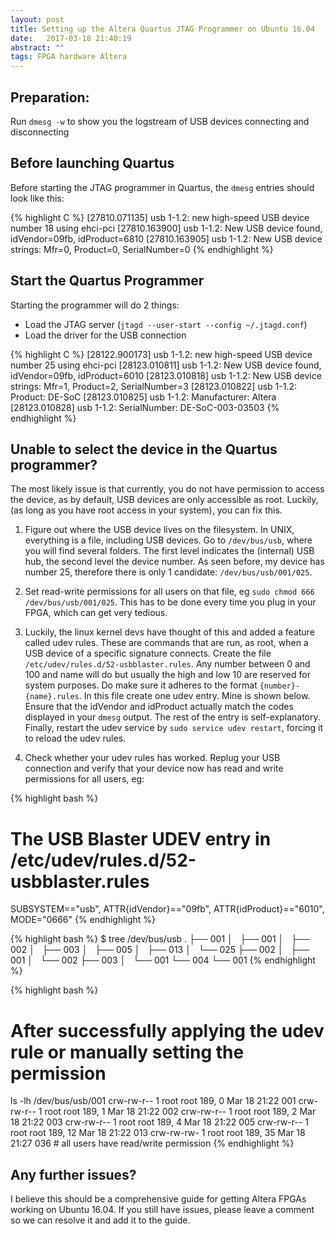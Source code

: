 ```yaml
---
layout: post
title: Setting up the Altera Quartus JTAG Programmer on Ubuntu 16.04
date:   2017-03-18 21:40:19
abstract: ""
tags: FPGA hardware Altera
---
```


## Preparation:
Run `dmesg -w` to show you the logstream of USB devices connecting and disconnecting

## Before launching Quartus
Before starting the JTAG programmer in Quartus, the `dmesg` entries should look like this:

{% highlight C %}
[27810.071135] usb 1-1.2: new high-speed USB device number 18 using ehci-pci
[27810.163900] usb 1-1.2: New USB device found, idVendor=09fb, idProduct=6810
[27810.163905] usb 1-1.2: New USB device strings: Mfr=0, Product=0, SerialNumber=0
{% endhighlight %}

## Start the Quartus Programmer
Starting the programmer will do 2 things:
- Load the JTAG server (`jtagd --user-start --config ~/.jtagd.conf`) 
- Load the driver for the USB connection

{% highlight C %}
[28122.900173] usb 1-1.2: new high-speed USB device number 25 using ehci-pci
[28123.010811] usb 1-1.2: New USB device found, idVendor=09fb, idProduct=6010
[28123.010818] usb 1-1.2: New USB device strings: Mfr=1, Product=2, SerialNumber=3
[28123.010822] usb 1-1.2: Product: DE-SoC
[28123.010825] usb 1-1.2: Manufacturer: Altera
[28123.010828] usb 1-1.2: SerialNumber: DE-SoC-003-03503
{% endhighlight %}


## Unable to select the device in the Quartus programmer?
The most likely issue is that currently, you do not have permission to access the device, as by default, USB devices are only accessible as root. Luckily, (as long as you have root access in your system), you can fix this.

1. Figure out where the USB device lives on the filesystem. In UNIX, everything is a file, including USB devices. Go to `/dev/bus/usb`, where you will find several folders. The first level indicates the (internal) USB hub, the second level the device number. As seen before, my device has number 25, therefore there is only 1 candidate: `/dev/bus/usb/001/025`.

2. Set read-write permissions for all users on that file, eg `sudo chmod 666 /dev/bus/usb/001/025`. This has to be done every time you plug in your FPGA, which can get very tedious. 

3. Luckily, the linux kernel devs have thought of this and added a feature called udev rules. These are commands that are run, as root, when a USB device of a specific signature connects. Create the file `/etc/udev/rules.d/52-usbblaster.rules`. Any number between 0 and 100 and name will do but usually the high and low 10 are reserved for system purposes. Do make sure it adheres to the format `{number}-{name}.rules`. In this file create one udev entry. Mine is shown below. Ensure that the idVendor and idProduct actually match the codes displayed in your `dmesg` output. The rest of the entry is self-explanatory. Finally, restart the udev service by `sudo service udev restart`, forcing it to reload the udev rules.

4. Check whether your udev rules has worked. Replug your USB connection and verify that your device now has read and write permissions for all users, eg:

{% highlight bash %}
# The USB Blaster UDEV entry in /etc/udev/rules.d/52-usbblaster.rules
SUBSYSTEM=="usb", ATTR{idVendor}=="09fb", ATTR{idProduct}=="6010", MODE="0666"
{% endhighlight %}

{% highlight bash %}
$ tree /dev/bus/usb
.
├── 001
│   ├── 001
│   ├── 002
│   ├── 003
│   ├── 005
│   ├── 013
│   └── 025
├── 002
│   ├── 001
│   └── 002
├── 003
│   └── 001
└── 004
    └── 001
{% endhighlight %}


{% highlight bash %}
# After successfully applying the udev rule or manually setting the permission
ls -lh /dev/bus/usb/001
crw-rw-r-- 1 root root 189,  0 Mar 18 21:22 001
crw-rw-r-- 1 root root 189,  1 Mar 18 21:22 002
crw-rw-r-- 1 root root 189,  2 Mar 18 21:22 003
crw-rw-r-- 1 root root 189,  4 Mar 18 21:22 005
crw-rw-r-- 1 root root 189, 12 Mar 18 21:22 013
crw-rw-rw- 1 root root 189, 35 Mar 18 21:27 036  # all users have read/write permission
{% endhighlight %}

## Any further issues?
I believe this should be a comprehensive guide for getting Altera FPGAs working on Ubuntu 16.04. If you still have issues, please leave a comment so we can resolve it and add it to the guide.